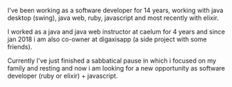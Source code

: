 I've been working as a software developer for 14 years, working with java desktop (swing), java web, ruby, javascript and most recently with elixir.

I worked as a java and java web instructor at caelum for 4 years and since jan 2018 i am also co-owner at digaxisapp (a side project with some friends).

Currently I've just finished a sabbatical pause in which i focused on my family and resting and now i am looking for a new opportunity as software developer (ruby or elixir) + javascript.
